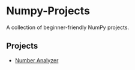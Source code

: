 # Numpy-Projects
A collection of beginner-friendly NumPy projects.

## Projects
- [Number Analyzer](Day-1/README.md)
